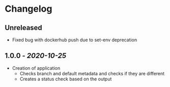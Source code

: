 # Changelog

## Unreleased

- Fixed bug with dockerhub push due to set-env deprecation

## 1.0.0 - *2020-10-25*

- Creation of application
  - Checks branch and default metadata and checks if they are different
  - Creates a status check based on the output
